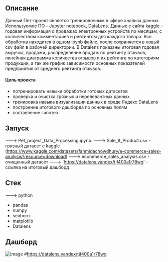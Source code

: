 ## Описание
Данный Пет-проект является тренировочным в сфере анализа данных. Используемое ПО - Jupyter notebook, DataLens.
Данные с сайта kaggle - годовая информация о продажах электронных устройств по месяцам, с колличеством комментариев и рейтингом для каждого товара.
Вся обработка находится в одном ipynb файле, после сохраняется в новый csv файл в рабочей директории.
В Datalens показаны итоговая годовая выручка, продажи, распределение продаж по рейтингу отзывов, линейная диаграмма количества отзывов и их рейтинга по категориям продукции, а так же график зависимости основных показателей предприятия от среднего рейтинга отзывов.

#### Цель проекта  
- потренировать навыки обработки готовых датасетов
- проверка и очистка грязных и нерелевантных данных
- тренировка навыка визуализации данных в среде Яндекс DataLens
- построение итогового дашборда по основных полям
- составление гипотез
  
## Запуск 
---> Pet_project_Data_Processing.ipynb.
---> Sale_It_Product.csv - грязный датасет с kaggle (https://www.kaggle.com/datasets/fahmidachowdhury/e-commerce-sales-analysis?resource=download)
---> ecommerce_sales_analysis.csv - очищенный датасет 
---> 'https://datalens.yandex/tjf400a1r78wg' - ссылка на итоговый дашборд

## Стек
---> python
- pandas
- numpy
- seaborn
- matplotlib
- Datalens

## Дашборд
![image](https://github.com/Bahlish/data-cleaning-and-visualization/assets/58674448/53150321-d7e6-4919-87f3-d02f6e948e34)
#https://datalens.yandex/tjf400a1r78wg
